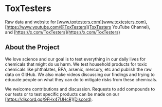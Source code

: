 # ToxTesters

Raw data and website for [www.toxtesters.com](www.toxtesters.com), [https://www.youtube.com/@ToxTesters](ToxTesters YouTube Channel), and [https://x.com/ToxTesters](https://x.com/ToxTesters)

## About the Project

We love science and our goal is to test everything in our daily lives for chemicals that might do us harm.
We test household products for toxic chemicals like phthalates, BPA, arsenic, mercury, etc and publish the raw data on GitHub.
We also make videos discussing our findings and trying to educate people on what they can do to mitigate risks from these chemicals. 

We welcome contributions and discussion. Requests to add compounds to our tests or to test specific products can be made on our [https://discord.gg/9FHx47UHcR](Discord).